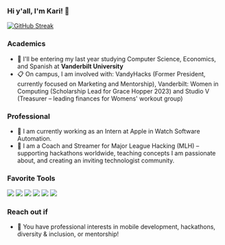 ### Hi y'all, I'm Kari! 👋

[![GitHub Streak](https://streak-stats.demolab.com?user=KarolinaGroszewska&theme=github-dark-blue&date_format=M%20j%5B%2C%20Y%5D)](https://git.io/streak-stats)

### Academics
- 🏫 I'll be entering my last year studying Computer Science, Economics, and Spanish at **Vanderbilt University**
- 📋 On campus, I am involved with: VandyHacks (Former President, currently focused on Marketing and Mentorship), Vanderbilt: Women in Computing (Scholarship Lead for Grace Hopper 2023) and Studio V (Treasurer – leading finances for Womens' workout group)

### Professional 
- 🍎 I am currently working as an Intern at Apple in Watch Software Automation.
- 🛫 I am a Coach and Streamer for Major League Hacking (MLH) – supporting hackathons worldwide, teaching concepts I am passionate about, and creating an inviting technologist community. 

### Favorite Tools
<img src="https://img.shields.io/badge/-Swift-orange?style=flat&logo=swift&logoColor=FFFFFF">
<img src="https://img.shields.io/badge/-React-000000?style=flat&logo=react&logoColor=FFFFFF">
<img src="https://img.shields.io/badge/-JavaScript-yellow?style=flat&logo=javascript&logoColor=ffffff">
<img src="https://img.shields.io/badge/-Flask-blue?style=flat&logo=flask&logoColor=FFFFFF">
<img src="https://img.shields.io/badge/-Firebase-FFA611?style=flat&logo=firebase&logoColor=FFFFFF">
<img src="https://img.shields.io/badge/-MongoDB-4DB33D?style=flat&logo=mongodb&logoColor=FFFFFF">

### Reach out if
- 💬 You have professional interests in mobile development, hackathons, diversity & inclusion, or mentorship!



